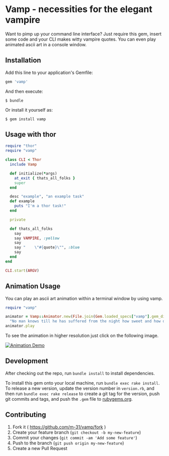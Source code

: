 # Vamp - necessities for the elegant vampire

Want to pimp up your command line interface?
Just require this gem, insert some code and your CLI makes witty vampire quotes.
You can even play animated ascii art in a console window.


## Installation

Add this line to your application's Gemfile:

```ruby
gem 'vamp'
```

And then execute:

    $ bundle

Or install it yourself as:

    $ gem install vamp


## Usage with thor

```ruby
require "thor"
require "vamp"

class CLI < Thor
  include Vamp

  def initialize(*args)
    at_exit { thats_all_folks }
    super
  end

  desc "example", "an example task"
  def example
    puts "I'm a thor task!"
  end

  private

  def thats_all_folks
    say
    say VAMPIRE, :yellow
    say
    say "    \"#{quote}\"", :blue
    say
  end
end

CLI.start(ARGV)
```

## Animation Usage

You can play an ascii art animation within a terminal window by using vamp.

```ruby
require "vamp"

animator = Vamp::Animator.new(File.join(Gem.loaded_specs["vamp"].gem_dir, "files", "vampire.txt"), 31, 0, 24,
  "No man knows till he has suffered from the night how sweet and how dear to his heart and eye the morning can be.")
animator.play
```

To see the animation in higher resolution just click on the following image.

[![Animation Demo](https://raw.githubusercontent.com/m-31/vamp/data/pic/demo_001.gif)](https://raw.githubusercontent.com/m-31/vamp/data/pic/demo_001.mp4)


## Development

After checking out the repo, run `bundle install` to install dependencies.

To install this gem onto your local machine, run `bundle exec rake install`. To release a new version, update the version number in `version.rb`, and then run `bundle exec rake release` to create a git tag for the version, push git commits and tags, and push the `.gem` file to [rubygems.org](https://rubygems.org).

## Contributing

1. Fork it ( https://github.com/m-31/vamp/fork )
2. Create your feature branch (`git checkout -b my-new-feature`)
3. Commit your changes (`git commit -am 'Add some feature'`)
4. Push to the branch (`git push origin my-new-feature`)
5. Create a new Pull Request
